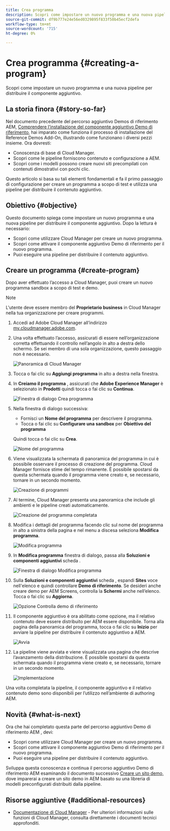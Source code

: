 ```yaml
---
title: Crea programma
description: Scopri come impostare un nuovo programma e una nuova pipeline per distribuire il componente aggiuntivo.
source-git-commit: df9b777e24e56ed0329895f833f50b45ecf2defa
workflow-type: tm+mt
source-wordcount: '715'
ht-degree: 0%

---
```



# Crea programma {#creating-a-program}

Scopri come impostare un nuovo programma e una nuova pipeline per distribuire il componente aggiuntivo.

## La storia finora {#story-so-far}

Nel documento precedente del percorso aggiuntivo Demos di riferimento AEM, [Comprendere l’installazione del componente aggiuntivo Demo di riferimento,](installation.md) hai imparato come funziona il processo di installazione del Reference Demos Add-On, illustrando come funzionano i diversi pezzi insieme. Ora dovresti:

* Conoscenza di base di Cloud Manager.
* Scopri come le pipeline forniscono contenuto e configurazione a AEM.
* Scopri come i modelli possono creare nuovi siti precompilati con contenuti dimostrativi con pochi clic.

Questo articolo si basa su tali elementi fondamentali e fa il primo passaggio di configurazione per creare un programma a scopo di test e utilizza una pipeline per distribuire il contenuto aggiuntivo.

## Obiettivo {#objective}

Questo documento spiega come impostare un nuovo programma e una nuova pipeline per distribuire il componente aggiuntivo. Dopo la lettura è necessario:

* Scopri come utilizzare Cloud Manager per creare un nuovo programma.
* Scopri come attivare il componente aggiuntivo Demo di riferimento per il nuovo programma.
* Puoi eseguire una pipeline per distribuire il contenuto aggiuntivo.

## Creare un programma {#create-program}

Dopo aver effettuato l’accesso a Cloud Manager, puoi creare un nuovo programma sandbox a scopo di test e demo.

>[!NOTE]
>
>L&#39;utente deve essere membro del **Proprietario business** in Cloud Manager nella tua organizzazione per creare programmi.

1. Accedi ad Adobe Cloud Manager all’indirizzo [my.cloudmanager.adobe.com](https://my.cloudmanager.adobe.com/).

1. Una volta effettuato l’accesso, assicurati di essere nell’organizzazione corretta effettuando il controllo nell’angolo in alto a destra dello schermo. Se sei membro di una sola organizzazione, questo passaggio non è necessario.

   ![Panoramica di Cloud Manager](assets/cloud-manager.png)

1. Tocca o fai clic su **Aggiungi programma** in alto a destra nella finestra.

1. In **Creiamo il programma** , assicurati che **Adobe Experience Manager** è selezionato in **Prodotti** quindi tocca o fai clic su **Continua**.

   ![Finestra di dialogo Crea programma](assets/create-program.png)

1. Nella finestra di dialogo successiva:

   * Fornisci un **Nome del programma** per descrivere il programma.
   * Tocca o fai clic su **Configurare una sandbox** per **Obiettivo del programma**

   Quindi tocca o fai clic su **Crea**.

   ![Nome del programma](assets/program-name.png)

1. Viene visualizzata la schermata di panoramica del programma in cui è possibile osservare il processo di creazione del programma. Cloud Manager fornisce stime del tempo rimanente. È possibile spostarsi da questa schermata quando il programma viene creato e, se necessario, tornare in un secondo momento.

   ![Creazione di programmi](assets/program-creation.png)

1. Al termine, Cloud Manager presenta una panoramica che include gli ambienti e le pipeline creati automaticamente.

   ![Creazione del programma completata](assets/creation-complete.png)

1. Modifica i dettagli del programma facendo clic sul nome del programma in alto a sinistra della pagina e nel menu a discesa seleziona **Modifica programma**.

   ![Modifica programma](assets/edit-program.png)

1. In **Modifica programma** finestra di dialogo, passa alla **Soluzioni e componenti aggiuntivi** scheda .

   ![Finestra di dialogo Modifica programma](assets/edit-program-dialog.png)

1. Sulla **Soluzioni e componenti aggiuntivi** scheda , espandi **Sites** voce nell&#39;elenco e quindi controllare **Demo di riferimento**. Se desideri anche creare demo per AEM Screens, controlla la **Schermi** anche nell’elenco. Tocca o fai clic su **Aggiorna**.

   ![Opzione Controlla demo di riferimento](assets/edit-program-add-on.png)

1. Il componente aggiuntivo è ora abilitato come opzione, ma il relativo contenuto deve essere distribuito per AEM essere disponibile. Torna alla pagina della panoramica del programma, tocca o fai clic su **Inizio** per avviare la pipeline per distribuire il contenuto aggiuntivo a AEM.

   ![Avvia](assets/deploy.png)

1. La pipeline viene avviata e viene visualizzata una pagina che descrive l’avanzamento della distribuzione. È possibile spostarsi da questa schermata quando il programma viene creato e, se necessario, tornare in un secondo momento.

   ![Implementazione](assets/deployment.png)

Una volta completata la pipeline, il componente aggiuntivo e il relativo contenuto demo sono disponibili per l’utilizzo nell’ambiente di authoring AEM.

## Novità {#what-is-next}

Ora che hai completato questa parte del percorso aggiuntivo Demo di riferimento AEM , devi:

* Scopri come utilizzare Cloud Manager per creare un nuovo programma.
* Scopri come attivare il componente aggiuntivo Demo di riferimento per il nuovo programma.
* Puoi eseguire una pipeline per distribuire il contenuto aggiuntivo.

Sviluppa questa conoscenza e continua il percorso aggiuntivo Demo di riferimento AEM esaminando il documento successivo [Creare un sito demo,](create-site.md) dove imparerai a creare un sito demo in AEM basato su una libreria di modelli preconfigurati distribuiti dalla pipeline.

## Risorse aggiuntive {#additional-resources}

* [Documentazione di Cloud Manager](https://experienceleague.adobe.com/docs/experience-manager-cloud-service/onboarding/onboarding-concepts/cloud-manager-introduction.html) - Per ulteriori informazioni sulle funzioni di Cloud Manager, consulta direttamente i documenti tecnici approfonditi.
